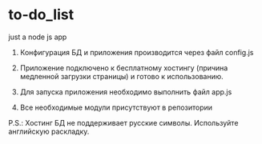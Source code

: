# to-do_list
just a node js app

1. Конфигурация БД и приложения производится через файл config.js 

2. Приложение подключено к бесплатному хостингу (причина медленной загрузки страницы) и готово к использованию. 

3. Для запуска приложения необходимо выполнить файл app.js

4. Все необходимые модули присутствуют в репозитории

P.S.: Хостинг БД не поддерживает русские символы. Используйте английскую раскладку.